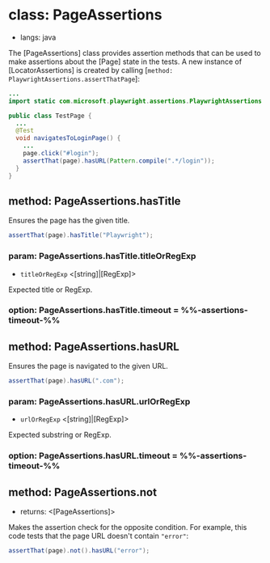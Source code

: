 # class: PageAssertions
* langs: java

The [PageAssertions] class provides assertion methods that can be used to make assertions about the [Page] state in the tests. A new instance of [LocatorAssertions] is created by calling [`method: PlaywrightAssertions.assertThatPage`]:

```java
...
import static com.microsoft.playwright.assertions.PlaywrightAssertions.assertThat;

public class TestPage {
  ...
  @Test
  void navigatesToLoginPage() {
    ...
    page.click("#login");
    assertThat(page).hasURL(Pattern.compile(".*/login"));
  }
}
```

## method: PageAssertions.hasTitle

Ensures the page has the given title.

```java
assertThat(page).hasTitle("Playwright");
```

### param: PageAssertions.hasTitle.titleOrRegExp
- `titleOrRegExp` <[string]|[RegExp]>

Expected title or RegExp.

### option: PageAssertions.hasTitle.timeout = %%-assertions-timeout-%%

## method: PageAssertions.hasURL

Ensures the page is navigated to the given URL.

```java
assertThat(page).hasURL(".com");
```

### param: PageAssertions.hasURL.urlOrRegExp
- `urlOrRegExp` <[string]|[RegExp]>

Expected substring or RegExp.

### option: PageAssertions.hasURL.timeout = %%-assertions-timeout-%%

## method: PageAssertions.not
- returns: <[PageAssertions]>

Makes the assertion check for the opposite condition. For example, this code tests that the page URL doesn't contain `"error"`:

```java
assertThat(page).not().hasURL("error");
```
